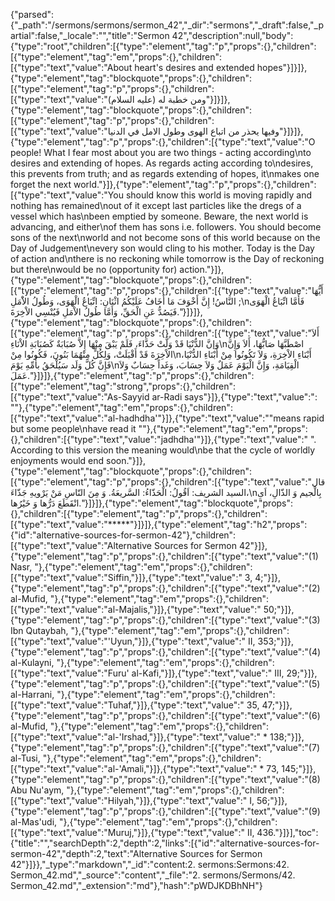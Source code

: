 {"parsed":{"_path":"/sermons/sermons/sermon_42","_dir":"sermons","_draft":false,"_partial":false,"_locale":"","title":"Sermon 42","description":null,"body":{"type":"root","children":[{"type":"element","tag":"p","props":{},"children":[{"type":"element","tag":"em","props":{},"children":[{"type":"text","value":"About heart's desires and extended hopes"}]}]},{"type":"element","tag":"blockquote","props":{},"children":[{"type":"element","tag":"p","props":{},"children":[{"type":"text","value":"ومن خطبة له (عليه السلام)"}]}]},{"type":"element","tag":"blockquote","props":{},"children":[{"type":"element","tag":"p","props":{},"children":[{"type":"text","value":"وفيها يحذر من اتباع الهوى وطول الامل في الدنيا"}]}]},{"type":"element","tag":"p","props":{},"children":[{"type":"text","value":"O people! What I fear most about you are two things - acting according\nto desires and extending of hopes. As regards acting according to\ndesires, this prevents from truth; and as regards extending of hopes, it\nmakes one forget the next world."}]},{"type":"element","tag":"p","props":{},"children":[{"type":"text","value":"You should know this world is moving rapidly and nothing has remained\nout of it except last particles like the dregs of a vessel which has\nbeen emptied by someone. Beware, the next world is advancing, and either\nof them has sons i.e. followers. You should become sons of the next\nworld and not become sons of this world because on the Day of Judgement\nevery son would cling to his mother. Today is the Day of action and\nthere is no reckoning while tomorrow is the Day of reckoning but there\nwould be no (opportunity for) action."}]},{"type":"element","tag":"blockquote","props":{},"children":[{"type":"element","tag":"p","props":{},"children":[{"type":"text","value":"أَيُّهَا النَّاسُ! إِنَّ أَخْوَفَ مَا أَخَافُ عَلَيْكُمُ اثْنَانِ: اتِّبَاعُ الْهَوَى، وَطُولُ الاَْمَلِ ;\nفَأَمَّا اتِّبَاعُ الْهَوَى فَيَصُدُّ عَنِ الْحَقِّ، وَأَمَّا طُولُ الاْمَلِ فَيُنْسِي الاْخِرَةَ."}]}]},{"type":"element","tag":"blockquote","props":{},"children":[{"type":"element","tag":"p","props":{},"children":[{"type":"text","value":"أَلاَ وَإنَّ الدُّنْيَا قَدْ وَلَّتْ حَذَّاءَ، فَلَمْ يَبْقَ مِنْهَا إِلاَّ صُبَابَةٌ كَصُبَابَةِ الاْنَاءِ\nاصْطَبَّهَا صَابُّهَا، أَلاَ وَإِنَّ الاْخِرَةَ قَدْ أَقْبَلَتْ، وَلِكُلٍّ مِنْهُمَا بَنُونَ، فَكُونُوا مِنْ\nأَبْنَاءِ الاْخِرَةِ، وَلاَ تَكُونُوا مِنْ أَبْنَاءِ الدُّنْيَا، فَإِنَّ كُلَّ وَلَد سَيُلْحَقُ بأُمِّهِ يَوْمَ\nالْقِيَامَةِ، وَإِنَّ الْيَوْمَ عَمَلٌ وَلاَ حِسَابَ، وَغَداً حِسَابٌ وَلاَ عَمَلَ."}]}]},{"type":"element","tag":"p","props":{},"children":[{"type":"element","tag":"strong","props":{},"children":[{"type":"text","value":"As-Sayyid ar-Radi says"}]},{"type":"text","value":": \""},{"type":"element","tag":"em","props":{},"children":[{"type":"text","value":"al-hadhdha'"}]},{"type":"text","value":"\"means rapid but some people\nhave read it \""},{"type":"element","tag":"em","props":{},"children":[{"type":"text","value":"jadhdha'"}]},{"type":"text","value":" \". According to this version the meaning would\nbe that the cycle of worldly enjoyments would end soon."}]},{"type":"element","tag":"blockquote","props":{},"children":[{"type":"element","tag":"p","props":{},"children":[{"type":"text","value":"قال السيد الشريف: اَقُولُ: الْحَذّاءُ: السَّريعَةُ. وَ مِنَ النّاسِ مَنْ يَرْويهِ جَذّاءَ،\nبِالْجيم وَ الذّالِ، اَىِ انْقَطَعَ دَرُّها وَ خَيْرُها."}]}]},{"type":"element","tag":"blockquote","props":{},"children":[{"type":"element","tag":"p","props":{},"children":[{"type":"text","value":"*****"}]}]},{"type":"element","tag":"h2","props":{"id":"alternative-sources-for-sermon-42"},"children":[{"type":"text","value":"Alternative Sources for Sermon 42"}]},{"type":"element","tag":"p","props":{},"children":[{"type":"text","value":"(1) Nasr, "},{"type":"element","tag":"em","props":{},"children":[{"type":"text","value":"Siffin,"}]},{"type":"text","value":" 3, 4;"}]},{"type":"element","tag":"p","props":{},"children":[{"type":"text","value":"(2) al-Mufid, "},{"type":"element","tag":"em","props":{},"children":[{"type":"text","value":"al-Majalis,"}]},{"type":"text","value":" 50;"}]},{"type":"element","tag":"p","props":{},"children":[{"type":"text","value":"(3) Ibn Qutaybah, "},{"type":"element","tag":"em","props":{},"children":[{"type":"text","value":"'Uyun,"}]},{"type":"text","value":" II, 353;"}]},{"type":"element","tag":"p","props":{},"children":[{"type":"text","value":"(4) al-Kulayni, "},{"type":"element","tag":"em","props":{},"children":[{"type":"text","value":"Furu' al-Kafi,"}]},{"type":"text","value":" III, 29;"}]},{"type":"element","tag":"p","props":{},"children":[{"type":"text","value":"(5) al-Harrani, "},{"type":"element","tag":"em","props":{},"children":[{"type":"text","value":"Tuhaf,"}]},{"type":"text","value":" 35, 47;"}]},{"type":"element","tag":"p","props":{},"children":[{"type":"text","value":"(6) al-Mufid, "},{"type":"element","tag":"em","props":{},"children":[{"type":"text","value":"al-'Irshad,"}]},{"type":"text","value":" * 138;"}]},{"type":"element","tag":"p","props":{},"children":[{"type":"text","value":"(7) al-Tusi, "},{"type":"element","tag":"em","props":{},"children":[{"type":"text","value":"al-'Amali,"}]},{"type":"text","value":" * 73, 145;"}]},{"type":"element","tag":"p","props":{},"children":[{"type":"text","value":"(8) Abu Nu'aym, "},{"type":"element","tag":"em","props":{},"children":[{"type":"text","value":"Hilyah,"}]},{"type":"text","value":" I, 56;"}]},{"type":"element","tag":"p","props":{},"children":[{"type":"text","value":"(9) al-Mas'udi, "},{"type":"element","tag":"em","props":{},"children":[{"type":"text","value":"Muruj,"}]},{"type":"text","value":" II, 436."}]}],"toc":{"title":"","searchDepth":2,"depth":2,"links":[{"id":"alternative-sources-for-sermon-42","depth":2,"text":"Alternative Sources for Sermon 42"}]}},"_type":"markdown","_id":"content:2. sermons:Sermons:42. Sermon_42.md","_source":"content","_file":"2. sermons/Sermons/42. Sermon_42.md","_extension":"md"},"hash":"pWDJKDBhNH"}